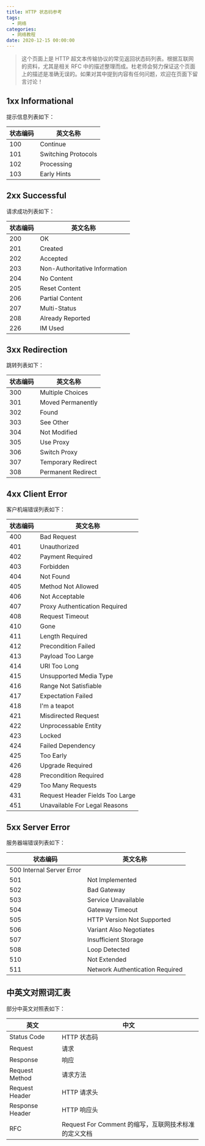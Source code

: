 ```yaml
---
title: HTTP 状态码参考
tags:
  - 网络
categories:
  - 网络教程
date: 2020-12-15 00:00:00
---
```


> 这个页面上是 HTTP 超文本传输协议的常见返回状态码列表。根据互联网的资料，尤其是相关 RFC 中的描述整理而成。杜老师会努力保证这个页面上的描述是准确无误的。如果对其中提到内容有任何问题，欢迎在页面下留言讨论！

<!-- more -->

## 1xx Informational

提示信息列表如下：

| 状态编码 | 英文名称 |
| - | - |
| 100 | Continue |
| 101 | Switching Protocols |
| 102 | Processing |
| 103 | Early Hints |

## 2xx Successful

请求成功列表如下：

| 状态编码 | 英文名称 |
| - | - |
| 200 | OK |
| 201 | Created |
| 202 | Accepted |
| 203 | Non-Authoritative Information |
| 204 | No Content |
| 205 | Reset Content |
| 206 | Partial Content |
| 207 | Multi-Status |
| 208 | Already Reported |
| 226 | IM Used |

## 3xx Redirection

跳转列表如下：

| 状态编码 | 英文名称 |
| - | - |
| 300 | Multiple Choices |
| 301 | Moved Permanently |
| 302 | Found |
| 303 | See Other |
| 304 | Not Modified |
| 305 | Use Proxy |
| 306 | Switch Proxy |
| 307 | Temporary Redirect |
| 308 | Permanent Redirect |

## 4xx Client Error

客户机端错误列表如下：

| 状态编码 | 英文名称 |
| - | - |
| 400 | Bad Request |
| 401 | Unauthorized |
| 402 | Payment Required |
| 403 | Forbidden |
| 404 | Not Found |
| 405 | Method Not Allowed |
| 406 | Not Acceptable |
| 407 | Proxy Authentication Required |
| 408 | Request Timeout |
| 410 | Gone |
| 411 | Length Required |
| 412 | Precondition Failed |
| 413 | Payload Too Large |
| 414 | URI Too Long |
| 415 | Unsupported Media Type |
| 416 | Range Not Satisfiable |
| 417 | Expectation Failed |
| 418 | I'm a teapot |
| 421 | Misdirected Request |
| 422 | Unprocessable Entity |
| 423 | Locked |
| 424 | Failed Dependency |
| 425 | Too Early |
| 426 | Upgrade Required |
| 428 | Precondition Required |
| 429 | Too Many Requests |
| 431 | Request Header Fields Too Large |
| 451 | Unavailable For Legal Reasons |

## 5xx Server Error

服务器端错误列表如下：


| 状态编码 | 英文名称 |
| - | - |
| 500 Internal Server Error |
| 501 | Not Implemented |
| 502 | Bad Gateway |
| 503 | Service Unavailable |
| 504 | Gateway Timeout |
| 505 | HTTP Version Not Supported |
| 506 | Variant Also Negotiates |
| 507 | Insufficient Storage |
| 508 | Loop Detected |
| 510 | Not Extended |
| 511 | Network Authentication Required |

## 中英文对照词汇表

部分中英文对照表如下：

| 英文 | 中文 |
| - | - |
| Status Code | HTTP 状态码 |
| Request | 请求 |
| Response | 响应 |
| Request Method | 请求方法 |
| Request Header | HTTP 请求头 |
| Response Header | HTTP 响应头 |
| RFC | Request For Comment 的缩写，互联网技术标准的定义文档 |